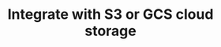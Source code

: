 ---
id: integrate-with-s3-or-gcs-cloud-storage
title: Integrate with S3 or GCS cloud storage
sidebar_position: 2
---